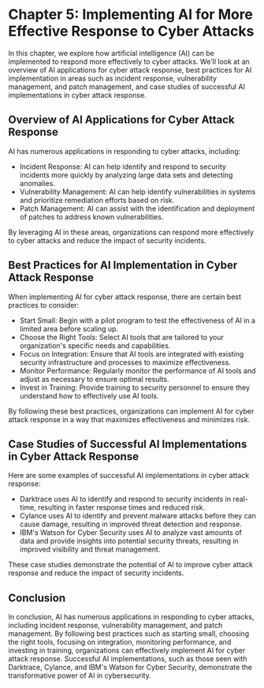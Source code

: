 Chapter 5: Implementing AI for More Effective Response to Cyber Attacks
=======================================================================

In this chapter, we explore how artificial intelligence (AI) can be implemented to respond more effectively to cyber attacks. We'll look at an overview of AI applications for cyber attack response, best practices for AI implementation in areas such as incident response, vulnerability management, and patch management, and case studies of successful AI implementations in cyber attack response.

Overview of AI Applications for Cyber Attack Response
-----------------------------------------------------

AI has numerous applications in responding to cyber attacks, including:

* Incident Response: AI can help identify and respond to security incidents more quickly by analyzing large data sets and detecting anomalies.
* Vulnerability Management: AI can help identify vulnerabilities in systems and prioritize remediation efforts based on risk.
* Patch Management: AI can assist with the identification and deployment of patches to address known vulnerabilities.

By leveraging AI in these areas, organizations can respond more effectively to cyber attacks and reduce the impact of security incidents.

Best Practices for AI Implementation in Cyber Attack Response
-------------------------------------------------------------

When implementing AI for cyber attack response, there are certain best practices to consider:

* Start Small: Begin with a pilot program to test the effectiveness of AI in a limited area before scaling up.
* Choose the Right Tools: Select AI tools that are tailored to your organization's specific needs and capabilities.
* Focus on Integration: Ensure that AI tools are integrated with existing security infrastructure and processes to maximize effectiveness.
* Monitor Performance: Regularly monitor the performance of AI tools and adjust as necessary to ensure optimal results.
* Invest in Training: Provide training to security personnel to ensure they understand how to effectively use AI tools.

By following these best practices, organizations can implement AI for cyber attack response in a way that maximizes effectiveness and minimizes risk.

Case Studies of Successful AI Implementations in Cyber Attack Response
----------------------------------------------------------------------

Here are some examples of successful AI implementations in cyber attack response:

* Darktrace uses AI to identify and respond to security incidents in real-time, resulting in faster response times and reduced risk.
* Cylance uses AI to identify and prevent malware attacks before they can cause damage, resulting in improved threat detection and response.
* IBM's Watson for Cyber Security uses AI to analyze vast amounts of data and provide insights into potential security threats, resulting in improved visibility and threat management.

These case studies demonstrate the potential of AI to improve cyber attack response and reduce the impact of security incidents.

Conclusion
----------

In conclusion, AI has numerous applications in responding to cyber attacks, including incident response, vulnerability management, and patch management. By following best practices such as starting small, choosing the right tools, focusing on integration, monitoring performance, and investing in training, organizations can effectively implement AI for cyber attack response. Successful AI implementations, such as those seen with Darktrace, Cylance, and IBM's Watson for Cyber Security, demonstrate the transformative power of AI in cybersecurity.
